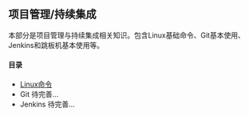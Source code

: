 ## 项目管理/持续集成
本部分是项目管理与持续集成相关知识。包含Linux基础命令、Git基本使用、Jenkins和跳板机基本使用等。

#### 目录
- [Linux命令](./Linux/Linux命令.md)
- Git 待完善...
- Jenkins 待完善...
